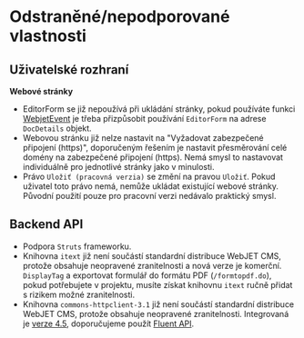 # Odstraněné/nepodporované vlastnosti

## Uživatelské rozhraní

**Webové stránky**

- EditorForm se již nepoužívá při ukládání stránky, pokud používáte funkci [WebjetEvent](../developer/backend/events.md) je třeba přizpůsobit používání `EditorForm` na adrese `DocDetails` objekt.
- Webovou stránku již nelze nastavit na "Vyžadovat zabezpečené připojení (https)", doporučeným řešením je nastavit přesměrování celé domény na zabezpečené připojení (https). Nemá smysl to nastavovat individuálně pro jednotlivé stránky jako v minulosti.
- Právo `Uložiť (pracovná verzia)` se změní na pravou `Uložiť`. Pokud uživatel toto právo nemá, nemůže ukládat existující webové stránky. Původní použití pouze pro pracovní verzi nedávalo praktický smysl.

## Backend API

- Podpora `Struts` frameworku.
- Knihovna `itext` již není součástí standardní distribuce WebJET CMS, protože obsahuje neopravené zranitelnosti a nová verze je komerční. `DisplayTag` a exportovat formulář do formátu PDF (`/formtopdf.do`), pokud potřebujete v projektu, musíte získat knihovnu `itext` ručně přidat s rizikem možné zranitelnosti.
- Knihovna `commons-httpclient-3.1` již není součástí standardní distribuce WebJET CMS, protože obsahuje neopravené zranitelnosti. Integrovaná je [verze 4.5](https://hc.apache.org/httpcomponents-client-4.5.x/quickstart.html), doporučujeme použít [Fluent API](https://hc.apache.org/httpcomponents-client-4.5.x/current/tutorial/html/fluent.html).
